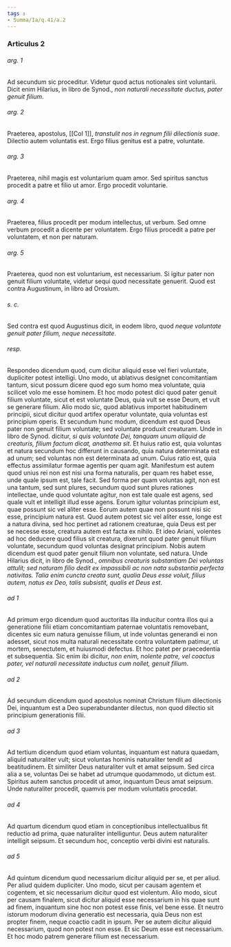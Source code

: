 ```yaml
---
tags : 
- Summa/Ia/q.41/a.2
---
```


### Articulus 2

###### arg. 1
Ad secundum sic proceditur. Videtur quod actus notionales sint voluntarii. Dicit enim Hilarius, in libro de Synod., *non naturali necessitate ductus, pater genuit filium*.

###### arg. 2
Praeterea, apostolus, [[Col 1]], *transtulit nos in regnum filii dilectionis suae*. Dilectio autem voluntatis est. Ergo filius genitus est a patre, voluntate.

###### arg. 3
Praeterea, nihil magis est voluntarium quam amor. Sed spiritus sanctus procedit a patre et filio ut amor. Ergo procedit voluntarie.

###### arg. 4
Praeterea, filius procedit per modum intellectus, ut verbum. Sed omne verbum procedit a dicente per voluntatem. Ergo filius procedit a patre per voluntatem, et non per naturam.

###### arg. 5
Praeterea, quod non est voluntarium, est necessarium. Si igitur pater non genuit filium voluntate, videtur sequi quod necessitate genuerit. Quod est contra Augustinum, in libro ad Orosium.

###### s. c.
Sed contra est quod Augustinus dicit, in eodem libro, quod *neque voluntate genuit pater filium, neque necessitate*.

###### resp.
Respondeo dicendum quod, cum dicitur aliquid esse vel fieri voluntate, dupliciter potest intelligi. Uno modo, ut ablativus designet concomitantiam tantum, sicut possum dicere quod ego sum homo mea voluntate, quia scilicet volo me esse hominem. Et hoc modo potest dici quod pater genuit filium voluntate, sicut et est voluntate Deus, quia vult se esse Deum, et vult se generare filium. Alio modo sic, quod ablativus importet habitudinem principii, sicut dicitur quod artifex operatur voluntate, quia voluntas est principium operis. Et secundum hunc modum, dicendum est quod Deus pater non genuit filium voluntate; sed voluntate produxit creaturam. Unde in libro de Synod. dicitur, *si quis voluntate Dei, tanquam unum aliquid de creaturis, filium factum dicat, anathema sit*. Et huius ratio est, quia voluntas et natura secundum hoc differunt in causando, quia natura determinata est ad unum; sed voluntas non est determinata ad unum. Cuius ratio est, quia effectus assimilatur formae agentis per quam agit. Manifestum est autem quod unius rei non est nisi una forma naturalis, per quam res habet esse, unde quale ipsum est, tale facit. Sed forma per quam voluntas agit, non est una tantum, sed sunt plures, secundum quod sunt plures rationes intellectae, unde quod voluntate agitur, non est tale quale est agens, sed quale vult et intelligit illud esse agens. Eorum igitur voluntas principium est, quae possunt sic vel aliter esse. Eorum autem quae non possunt nisi sic esse, principium natura est. Quod autem potest sic vel aliter esse, longe est a natura divina, sed hoc pertinet ad rationem creaturae, quia Deus est per se necesse esse, creatura autem est facta ex nihilo. Et ideo Ariani, volentes ad hoc deducere quod filius sit creatura, dixerunt quod pater genuit filium voluntate, secundum quod voluntas designat principium. Nobis autem dicendum est quod pater genuit filium non voluntate, sed natura. Unde Hilarius dicit, in libro de Synod., *omnibus creaturis substantiam Dei voluntas attulit; sed naturam filio dedit ex impassibili ac non nata substantia perfecta nativitas. Talia enim cuncta creata sunt, qualia Deus esse voluit, filius autem, natus ex Deo, talis subsistit, qualis et Deus est*.

###### ad 1
Ad primum ergo dicendum quod auctoritas illa inducitur contra illos qui a generatione filii etiam concomitantiam paternae voluntatis removebant, dicentes sic eum natura genuisse filium, ut inde voluntas generandi ei non adesset, sicut nos multa naturali necessitate contra voluntatem patimur, ut mortem, senectutem, et huiusmodi defectus. Et hoc patet per praecedentia et subsequentia. Sic enim ibi dicitur, *non enim, nolente patre, vel coactus pater, vel naturali necessitate inductus cum nollet, genuit filium*.

###### ad 2
Ad secundum dicendum quod apostolus nominat Christum filium dilectionis Dei, inquantum est a Deo superabundanter dilectus, non quod dilectio sit principium generationis filii.

###### ad 3
Ad tertium dicendum quod etiam voluntas, inquantum est natura quaedam, aliquid naturaliter vult; sicut voluntas hominis naturaliter tendit ad beatitudinem. Et similiter Deus naturaliter vult et amat seipsum. Sed circa alia a se, voluntas Dei se habet ad utrumque quodammodo, ut dictum est. Spiritus autem sanctus procedit ut amor, inquantum Deus amat seipsum. Unde naturaliter procedit, quamvis per modum voluntatis procedat.

###### ad 4
Ad quartum dicendum quod etiam in conceptionibus intellectualibus fit reductio ad prima, quae naturaliter intelliguntur. Deus autem naturaliter intelligit seipsum. Et secundum hoc, conceptio verbi divini est naturalis.

###### ad 5
Ad quintum dicendum quod necessarium dicitur aliquid per se, et per aliud. Per aliud quidem dupliciter. Uno modo, sicut per causam agentem et cogentem, et sic necessarium dicitur quod est violentum. Alio modo, sicut per causam finalem, sicut dicitur aliquid esse necessarium in his quae sunt ad finem, inquantum sine hoc non potest esse finis, vel bene esse. Et neutro istorum modorum divina generatio est necessaria, quia Deus non est propter finem, neque coactio cadit in ipsum. Per se autem dicitur aliquid necessarium, quod non potest non esse. Et sic Deum esse est necessarium. Et hoc modo patrem generare filium est necessarium.

